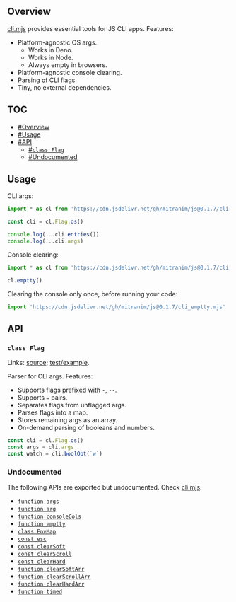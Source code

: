 ## Overview

[cli.mjs](../cli.mjs) provides essential tools for JS CLI apps. Features:

  * Platform-agnostic OS args.
    * Works in Deno.
    * Works in Node.
    * Always empty in browsers.
  * Platform-agnostic console clearing.
  * Parsing of CLI flags.
  * Tiny, no external dependencies.

## TOC

* [#Overview](#overview)
* [#Usage](#usage)
* [#API](#api)
  * [#`class Flag`](#class-flag)
  * [#Undocumented](#undocumented)

## Usage

CLI args:

```js
import * as cl from 'https://cdn.jsdelivr.net/gh/mitranim/js@0.1.7/cli.mjs'

const cli = cl.Flag.os()

console.log(...cli.entries())
console.log(...cli.args)
```

Console clearing:

```js
import * as cl from 'https://cdn.jsdelivr.net/gh/mitranim/js@0.1.7/cli.mjs'

cl.emptty()
```

Clearing the console only once, before running your code:

```js
import 'https://cdn.jsdelivr.net/gh/mitranim/js@0.1.7/cli_emptty.mjs'
```

## API

### `class Flag`

Links: [source](../cli.mjs#L74); [test/example](../test/cli_test.mjs#L8).

Parser for CLI args. Features:

  * Supports flags prefixed with `-`, `--`.
  * Supports `=` pairs.
  * Separates flags from unflagged args.
  * Parses flags into a map.
  * Stores remaining args as an array.
  * On-demand parsing of booleans and numbers.

```js
const cli = cl.Flag.os()
const args = cli.args
const watch = cli.boolOpt(`w`)
```

### Undocumented

The following APIs are exported but undocumented. Check [cli.mjs](../cli.mjs).

  * [`function args`](../cli.mjs#L6)
  * [`function arg`](../cli.mjs#L11)
  * [`function consoleCols`](../cli.mjs#L13)
  * [`function emptty`](../cli.mjs#L33)
  * [`class EnvMap`](../cli.mjs#L141)
  * [`const esc`](../cli.mjs#L174)
  * [`const clearSoft`](../cli.mjs#L175)
  * [`const clearScroll`](../cli.mjs#L176)
  * [`const clearHard`](../cli.mjs#L177)
  * [`function clearSoftArr`](../cli.mjs#L184)
  * [`function clearScrollArr`](../cli.mjs#L185)
  * [`function clearHardArr`](../cli.mjs#L186)
  * [`function timed`](../cli.mjs#L188)
